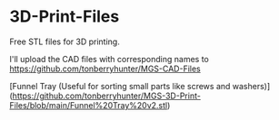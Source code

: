 # 3D-Print-Files
Free STL files for 3D printing.

I'll upload the CAD files with corresponding names to https://github.com/tonberryhunter/MGS-CAD-Files

[Funnel Tray (Useful for sorting small parts like screws and washers)] (https://github.com/tonberryhunter/MGS-3D-Print-Files/blob/main/Funnel%20Tray%20v2.stl)
